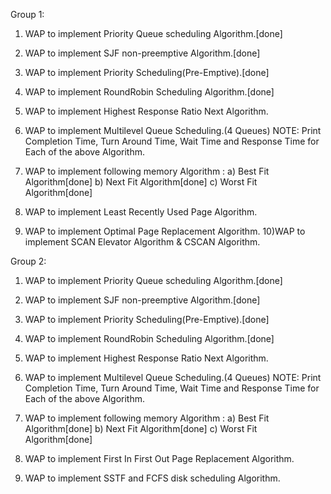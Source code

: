 Group 1:

1) WAP to implement Priority Queue scheduling Algorithm.[done]
2) WAP to implement SJF non-preemptive Algorithm.[done]
3) WAP to implement Priority Scheduling(Pre-Emptive).[done]
4) WAP to implement RoundRobin Scheduling Algorithm.[done]
5) WAP to implement Highest Response Ratio Next Algorithm.
6) WAP to implement Multilevel Queue Scheduling.(4 Queues)
NOTE: Print Completion Time, Turn Around Time, Wait Time and Response Time for Each of the above Algorithm.

7) WAP to implement following memory Algorithm :
    a) Best Fit Algorithm[done]
    b) Next Fit Algorithm[done]
    c) Worst Fit Algorithm[done]

8) WAP to implement Least Recently Used Page Algorithm.
9) WAP to implement Optimal Page Replacement Algorithm.
10)WAP to implement SCAN Elevator Algorithm & CSCAN Algorithm.

Group 2:

1) WAP to implement Priority Queue scheduling Algorithm.[done]
2) WAP to implement SJF non-preemptive Algorithm.[done]
3) WAP to implement Priority Scheduling(Pre-Emptive).[done]
4) WAP to implement RoundRobin Scheduling Algorithm.[done]
5) WAP to implement Highest Response Ratio Next Algorithm.
6) WAP to implement Multilevel Queue Scheduling.(4 Queues)
NOTE: Print Completion Time, Turn Around Time, Wait Time and Response Time for Each of the above Algorithm.

7) WAP to implement following memory Algorithm :
  a) Best Fit Algorithm[done]
  b) Next Fit Algorithm[done]
  c) Worst Fit Algorithm[done]

8) WAP to implement First In First Out Page Replacement Algorithm.
9) WAP to implement SSTF and FCFS disk scheduling Algorithm.
